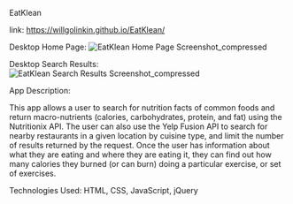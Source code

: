 EatKlean

link: https://willgolinkin.github.io/EatKlean/

Desktop Home Page:
![EatKlean Home Page Screenshot_compressed](https://user-images.githubusercontent.com/49488545/60307858-65edf500-9914-11e9-8401-e7a12af1102e.png)

Desktop Search Results:
![EatKlean Search Results Screenshot_compressed](https://user-images.githubusercontent.com/49488545/60307859-65edf500-9914-11e9-85cd-f92e530b7923.png)

App Description:

This app allows a user to search for nutrition facts of common foods and return macro-nutrients (calories, carbohydrates, protein, and fat) using the Nutritionix API. The user can also use the Yelp Fusion API to search for nearby restaurants in a given location by cuisine type, and limit the number of results returned by the request. Once the user has information about what they are eating and where they are eating it, they can find out how many calories they burned (or can burn) doing a particular exercise, or set of exercises.

Technologies Used: HTML, CSS, JavaScript, jQuery
